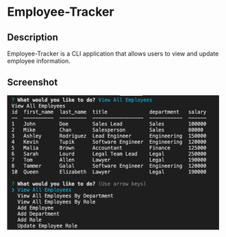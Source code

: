# Employee-Tracker

## Description

Employee-Tracker is a CLI application that allows users to view and update employee information.

## Screenshot

![Employee Tracker Screenshot](screenshot.png)
